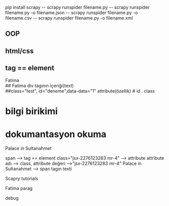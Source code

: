 pip install scrapy
-- scrapy runspider filename.py
-- scrapy runspider filename.py -o filename.json
-- scrapy runspider filename.py -o filename.csv
-- scrapy runspider filename.py -o filename.xml


## OOP

## html/css


## <tagname></tagname>  <a></a> <div></div>
## tag == element

<div>Fatima</div>   ## Fatima div tagının içeriği(text)
<div class="test" id="deneme" data-data="1"></div>   ##class="test", id="deneme",data-data="1"  attribute(özellik)
<span></span>
<a></a>
# id
. class


# bilgi birikimi
# dokumantasyon okuma

<span class="jsx-2276123283 mr-4">Palace in Sultanahmet</span>

span --> tag == element
class="jsx-2276123283 mr-4" --> attribute   attribute adı --> class,   attribute değeri -->"jsx-2276123283 mr-4"
Palace in Sultanahmet  --> span tagın texti


<div>
    Scapry tutorials
    <p>Fatima parag</p>
</div>

debug
